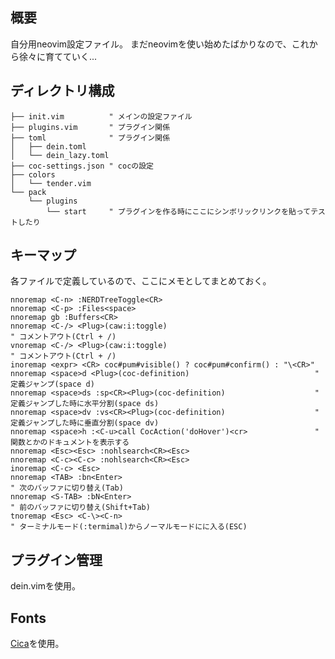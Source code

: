 ## 概要
自分用neovim設定ファイル。
まだneovimを使い始めたばかりなので、これから徐々に育てていく...

## ディレクトリ構成

```
├── init.vim          " メインの設定ファイル
├── plugins.vim       " プラグイン関係
├── toml              " プラグイン関係
│   ├── dein.toml
│   └── dein_lazy.toml
├── coc-settings.json " cocの設定
├── colors
│   └── tender.vim
└── pack
    └── plugins
        └── start     " プラグインを作る時にここにシンボリックリンクを貼ってテストしたり
```

## キーマップ
各ファイルで定義しているので、ここにメモとしてまとめておく。
```vim
nnoremap <C-n> :NERDTreeToggle<CR>
nnoremap <C-p> :Files<space>
nnoremap gb :Buffers<CR>
nnoremap <C-/> <Plug>(caw:i:toggle)                                          " コメントアウト(Ctrl + /)
vnoremap <C-/> <Plug>(caw:i:toggle)                                          " コメントアウト(Ctrl + /)
inoremap <expr> <CR> coc#pum#visible() ? coc#pum#confirm() : "\<CR>"
nnoremap <space>d <Plug>(coc-definition)                            " 定義ジャンプ(space d)
nnoremap <space>ds :sp<CR><Plug>(coc-definition)                    " 定義ジャンプした時に水平分割(space ds)
nnoremap <space>dv :vs<CR><Plug>(coc-definition)                    " 定義ジャンプした時に垂直分割(space dv)
nnoremap <space>h :<C-u>call CocAction('doHover')<cr>               " 関数とかのドキュメントを表示する
nnoremap <Esc><Esc> :nohlsearch<CR><Esc>
nnoremap <C-c><C-c> :nohlsearch<CR><Esc>
inoremap <C-c> <Esc>
nnoremap <TAB> :bn<Enter>                                                    " 次のバッファに切り替え(Tab)
nnoremap <S-TAB> :bN<Enter>                                                  " 前のバッファに切り替え(Shift+Tab)
tnoremap <Esc> <C-\><C-n>                                                    " ターミナルモード(:termimal)からノーマルモードにに入る(ESC)
```

## プラグイン管理
dein.vimを使用。

## Fonts
[Cica](https://github.com/miiton/Cica/releases/download/v5.0.3/Cica_v5.0.3.zip)を使用。
